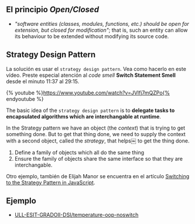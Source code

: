 ## El principio *Open/Closed*

* *"software entities (classes, modules, functions, etc.) should be open for extension, but closed for modification"*;
that is, such an entity can allow its behaviour to be extended without modifying its source code.

## Strategy Design Pattern

La solución es usar el `strategy design pattern`. Vea como hacerlo en este vídeo.
Preste especial atención al *code smell* **Switch Statement Smell** desde el minuto 11:37 al 29:15.

{% youtube %}https://www.youtube.com/watch?v=JVlfj7mQZPo{% endyoutube %}

The basic idea  of the `strategy design pattern` is to **delegate tasks to encapsulated algorithms which are interchangable at runtime**.

In the Strategy pattern we have an object (the *context*) that is trying to get something done. But to get that thing done, we need to supply the context with a second object, called the *strategy*, that helps￼ to get the thing done.

  1. Define a family of objects which all do the same thing
  2. Ensure the family of objects share the same interface so that they are interchangable.

Otro ejemplo, también de Elijah Manor se encuentra en el artículo [Switching to the Strategy Pattern in JavaScript](http://elijahmanor.com/switching-to-the-strategy-pattern-in-javascript/).

## Ejemplo

* [ULL-ESIT-GRADOII-DSI/temperature-oop-noswitch](https://github.com/ULL-ESIT-GRADOII-DSI/temperature-oop-noswitch/tree/sepfiles)

